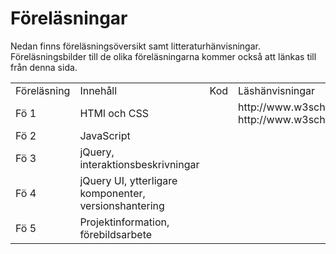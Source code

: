 # Föreläsningar

Nedan finns föreläsningsöversikt samt litteraturhänvisningar. Föreläsningsbilder till de olika föreläsningarna kommer också att länkas till från denna sida.

<table class="special">
    <tr>
        <td>Föreläsning</td>
        <td>Innehåll</td>
        <td>Kod</td>
        <td>Läshänvisningar</td>
    </tr>
    <tr>
        <td>Fö 1</td>
        <td>HTMl och CSS</td>
        <td></td>
        <td>http://www.w3schools.com/html/default.asp, http://www.w3schools.com/css/default.asp</td>
    </tr>
    <tr>
        <td>Fö 2</td>
        <td>JavaScript</td>
        <td></td>
        <td></td>
    </tr>
    <tr>
        <td>Fö 3</td>
        <td>jQuery, interaktionsbeskrivningar</td>
        <td></td>
        <td></td>
    </tr>
    <tr>
        <td>Fö 4</td>
        <td>jQuery UI, ytterligare komponenter, versionshantering</td>
        <td></td>
        <td></td>
    </tr>
    <tr>
        <td>Fö 5</td>
        <td>Projektinformation, förebildsarbete</td>
        <td></td>
        <td></td>
    </tr>
</table>